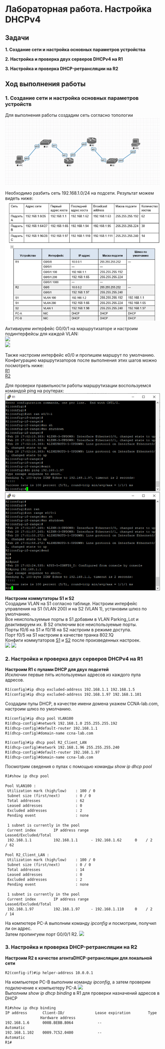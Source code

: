 # Лабораторная работа. Настройка DHCPv4
## Задачи
**1. Создание сети и настройка основных параметров устройства** 

**2. Настройка и проверка двух серверов DHCPv4 на R1**

**3. Настройка и проверка DHCP-ретрансляции на R2**

## Ход выполнения работы    
### 1. Создание сети и настройка основных параметров устройств    
Для выполнения работы создадим сеть согласно топологии    
![](pic/network.png)    

Необходимо разбить сеть 192.168.1.0/24 на подсети. Результат можем видеть ниже:   
![](pic/address_table.png)      

Активируем интерфейс G0/0/1 на маршрутизаторе и настроим подинтерфейсы для каждой VLAN:   
![](pic/int_R1.png)   
![](pic/int_R2.png)

Также настроим интерфейс e0/0 и пропишем маршрут по умолчанию.  
Конфигурацию маршрутизаторов после выполнения этих шагов можно посмотреть ниже:     
[R1](config/config_R1)      
[R2](config/config_R2)    

Для проверки правильности работы маршрутизации воспользуемся командой ping на роутерах:   
![](pic/ping_R1.png)    ![](pic/ping_R2.png)        
  
**Настроим коммутаторы S1 и S2**    
Создадим VLAN на S1 согласно таблице. Настроим интерфейс управления на S1 (VLAN 200) и на S2 (VLAN 1), установим шлюз по умолчанию.   
Все неиспользуемые порты в S1 добавим в VLAN Parking_Lot и деактивируем их. В S2 отключим все неиспользуемые порты.   
Порты f0/6 на S1 и f0/18 на S2 настроим в режиме доступа.   
Порт f0/5 на S1 настроим в качестве транка 802.1Q   
Конфиги коммутаторов [S1](config/config_S1) и [S2](config/config_S2) после произведенных настроек.  
![](pic/int_S1.png)   ![](pic/int_S2.png)   

### 2. Настройка и проверка двух серверов DHCPv4 на R1    
**Настроим R1 с пулами DHCP для двух подсетей**   
Исключии первые пять используемых адресов из каждого пула адресов.
```
R1(config)#ip dhcp excluded-address 192.168.1.1 192.168.1.5
R1(config)#ip dhcp excluded-address 192.168.1.97 192.168.1.101    
```   
Создадим пулы DHCP, в качестве имени домена укажем CCNA-lab.com, настроим шлюз по умолчанию.  
```   
R1(config)#ip dhcp pool VLAN100 
R1(dhcp-config)#network 192.168.1.0 255.255.255.192
R1(dhcp-config)#default-router 192.168.1.1
R1(dhcp-config)#domain-name ccna-lab.com    
```   
```   
R1(config)#ip dhcp pool R2_Client_LAN 
R1(dhcp-config)#network 192.168.1.96 255.255.255.240
R1(dhcp-config)#default-router 192.168.1.97
R1(dhcp-config)#domain-name ccna-lab.com    
```
Посмотрим сведения о пулах с помощью команды *show ip dhcp pool*
```   
R1#show ip dhcp pool

Pool VLAN100 :
 Utilization mark (high/low)    : 100 / 0
 Subnet size (first/next)       : 0 / 0 
 Total addresses                : 62
 Leased addresses               : 0
 Excluded addresses             : 2
 Pending event                  : none

 1 subnet is currently in the pool
 Current index        IP address range                    Leased/Excluded/Total
 192.168.1.1          192.168.1.1      - 192.168.1.62      0    / 2     / 62

Pool R2_Client_LAN :
 Utilization mark (high/low)    : 100 / 0
 Subnet size (first/next)       : 0 / 0 
 Total addresses                : 14
 Leased addresses               : 0
 Excluded addresses             : 2
 Pending event                  : none

 1 subnet is currently in the pool
 Current index        IP address range                    Leased/Excluded/Total
 192.168.1.97         192.168.1.97     - 192.168.1.110     0    / 2     / 14    
 ```    
 На компютере PC-A выполним команду *ipconfig* и посмотрим, получил ли он адрес.  
 Затем пропингуем порт G0/0/1 R2.
 ![](pic/ping_PC-A.png)   
 
 ### 3. Настройка и проверка DHCP-ретрансляции на R2  
 **Настроим R2 в качестве агентаDHCP-ретрансляции для локальной сети**
 ```  
 R2(config-if)#ip helper-address 10.0.0.1 
 ```    
 На компьютере PC-B выполним команду *ipconfig*, а затем проверим подключение к компьютеру PC-A 
 ![](pic/ping_PC-B.png)   
 Выполним *show ip dhcp binding* в R1 для проверки назначений адресов в DHCP    
 ```  
 R1#show ip dhcp binding 
IP address       Client-ID/              Lease expiration        Type
                 Hardware address
192.168.1.6      000B.BEBB.B064           --                     Automatic
192.168.1.102    0009.7C52.0400           --                     Automatic
R1#   
```
